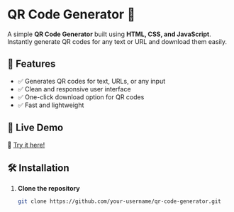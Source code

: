 # QR Code Generator 📱

A simple **QR Code Generator** built using **HTML, CSS, and JavaScript**. Instantly generate QR codes for any text or URL and download them easily.

## 🚀 Features
- ✅ Generates QR codes for text, URLs, or any input
- ✅ Clean and responsive user interface
- ✅ One-click download option for QR codes
- ✅ Fast and lightweight

## 📌 Live Demo
🔗 [Try it here!](https://qr-code-generator-de.netlify.app/)

## 🛠️ Installation
1. **Clone the repository**  
   ```bash
   git clone https://github.com/your-username/qr-code-generator.git
